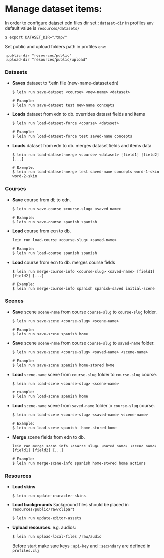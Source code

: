 # Manage dataset items:

In order to configure dataset edn files dir set `:dataset-dir` in profiles `env`
default value is `resources/datasets/`

```
$ export DATASET_DIR="/tmp/"
```

Set public and upload folders path in profiles `env`:

```
:public-dir "resources/public"
:upload-dir "resources/public/upload"
```

### Datasets

- **Saves** dataset to *.edn file (new-name-dataset.edn)
    ```
    $ lein run save-dataset <course> <new-name> <dataset>
    
    # Example:
    $ lein run save-dataset test new-name concepts
    ```

- **Loads** dataset from edn to db. overrides dataset fields and items
    ```
    $ lein run load-dataset-force <course> <dataset>
    
    # Example:
    $ lein run load-dataset-force test saved-name concepts
    ```

- **Loads** dataset from edn to db. merges dataset fields and items data
    ```
    $ lein run load-dataset-merge <course> <dataset> [field1] [field2] [...]
    
    # Example:
    $ lein run load-dataset-merge test saved-name concepts word-1-skin word-2-skin
    ```

### Courses

- **Save** course from db to edn.
    ```
    $ lein run save-course <course-slug> <saved-name>
    
    # Example:
    $ lein run save-course spanish spanish
    ```
  
- **Load** course from edn to db.
    ```
    lein run load-course <course-slug> <saved-name>
    
    # Example:
    $ lein run load-course spanish spanish
    ```
  
- **Load** course from edn to db. merges course fields
    ```
    $ lein run merge-course-info <course-slug> <saved-name> [field1] [field2] [...]
    
    # Example:
    $ lein run merge-course-info spanish spanish-saved initial-scene
    ```

### Scenes

- **Save** scene `scene-name` from course `course-slug` to `course-slug` folder. 
    ```
    $ lein run save-scene <course-slug> <scene-name> 
  
    # Example:
    $ lein run save-scene spanish home
    ```

- **Save** scene `scene-name` from course `course-slug` to `saved-name` folder.
    ```
    $ lein run save-scene <course-slug> <saved-name> <scene-name>
    
    # Example:
    $ lein run save-scene spanish home-stored home
    ```
  
- **Load** `scene-name` scene from `course-slug` folder to `course-slug` course.
    ```
    $ lein run load-scene <course-slug> <scene-name>
    
    # Example:
    $ lein run load-scene spanish home
    ```

- **Load** `scene-name` scene from `saved-name` folder to `course-slug` course.
    ```
    $ lein run load-scene <course-slug> <saved-name> <scene-name>
    
    # Example:
    $ lein run load-scene spanish  home-stored home
    ```

- **Merge** scene fields from edn to db.
    ```
    lein run merge-scene-info <course-slug> <saved-name> <scene-name> [field1] [field2] [...]
    
    # Example:
    $ lein run merge-scene-info spanish home-stored home actions
    ```

### Resources

- **Load skins**
    ```
    $ lein run update-character-skins
    ```

- **Load backgrounds** Background files should be placed in `resources/public/raw/clipart`
    ```
    $ lein run update-editor-assets
    ```

- **Upload resources**. e.g. audios:
    ```
    $ lein run upload-local-files /raw/audio
    ```
    Before start make sure keys `:api-key` and `:secondary` are defined in `profiles.clj`
